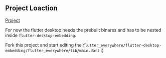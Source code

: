 ## Project Loaction

[Project](https://github.com/AppleEducate/flutter_everywhere/tree/master/flutter-desktop-embedding/flutter_everywhere)

For now the flutter desktop needs the prebuilt binares and has to be nested inside `flutter-desktop-embedding`.

Fork this project and start editing the `flutter_everywhere/flutter-desktop-embedding/flutter_everywhere/lib/main.dart` :)
